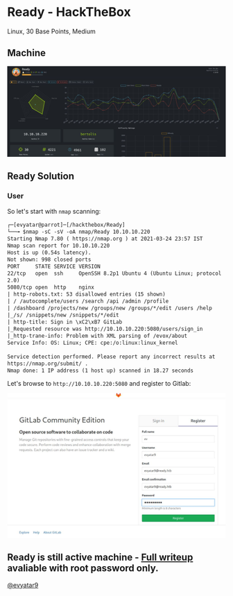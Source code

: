 # Ready - HackTheBox
Linux, 30 Base Points, Medium

## Machine

![‏‏Ready.JPG](images/‏‏Ready.JPG)
 
## Ready Solution

### User

So let's start with ```nmap``` scanning:

```console
┌─[evyatar@parrot]─[/hackthebox/Ready]
└──╼ $nmap -sC -sV -oA nmap/Ready 10.10.10.220
Starting Nmap 7.80 ( https://nmap.org ) at 2021-03-24 23:57 IST
Nmap scan report for 10.10.10.220
Host is up (0.54s latency).
Not shown: 998 closed ports
PORT     STATE SERVICE VERSION
22/tcp   open  ssh     OpenSSH 8.2p1 Ubuntu 4 (Ubuntu Linux; protocol 2.0)
5080/tcp open  http    nginx
| http-robots.txt: 53 disallowed entries (15 shown)
| / /autocomplete/users /search /api /admin /profile 
| /dashboard /projects/new /groups/new /groups/*/edit /users /help 
|_/s/ /snippets/new /snippets/*/edit
| http-title: Sign in \xC2\xB7 GitLab
|_Requested resource was http://10.10.10.220:5080/users/sign_in
|_http-trane-info: Problem with XML parsing of /evox/about
Service Info: OS: Linux; CPE: cpe:/o:linux:linux_kernel

Service detection performed. Please report any incorrect results at https://nmap.org/submit/ .
Nmap done: 1 IP address (1 host up) scanned in 18.27 seconds

```

Let's browse to ```http://10.10.10.220:5080``` and register to Gitlab:

![port5080.JPG](images/port5080.JPG)

## Ready is still active machine - [Full writeup](Ready-Writeup.pdf) avaliable with root password only.

[@evyatar9](https://t.me/evyatar9)